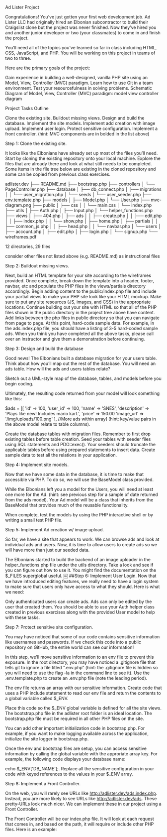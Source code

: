 Ad Lister Project

Congratulations! You’ve just gotten your first web development job. Ad Lister LLC had originally hired an Elbonian subcontractor to build their Craigslist clone but the project was never finished. Now they’ve hired you and another junior developer or two (your classmates) to come in and finish the project.

You’ll need all of the topics you’ve learned so far in class including HTML, CSS, JavaScript, and PHP. You will be working on this project in teams of two to three.

Here are the primary goals of the project:

Gain experience in building a well-designed, vanilla PHP site using an Model, View, Controller (MVC) paradigm.
Learn how to use Git in a team environment.
Test your resourcefulness in solving problems.
Schematic Diagram of Model, View, Controller (MVC) paradigm: model view controller diagram

Project Tasks Outline

Clone the existing site.
Buildout missing views.
Design and build the database.
Implement the site models.
Implement add creation with image upload.
Implement user login.
Protect sensitive configuration.
Implement a front controller.
(hint: MVC components are in bolded in the list above)

Step 1: Clone the existing site.

It looks like the Elbonians have already set up most of the files you’ll need. Start by cloning the existing repository onto your local machine. Explore the files that are already there and look at what still needs to be completed. Some items in the file tree below are existing in the cloned repository and some can be copied from previous class exercises.

adlister.dev
├── README.md
├── bootstrap.php
├── controllers
│   └── PageController.php
├── database
│   ├── db_connect.php
│   ├── migrations
│   │   └── user_migration.php
│   └── seeds
│       └── user_seeder.php
├── env.template.php
├── models
│   ├── Model.php
│   └── User.php
├── mvc-diagram.png
├── public
│   ├── css
│   │   └── main.css
│   └── index.php
├── utils
│   ├── Auth.php
│   ├── Input.php
│   └── helper_functions.php
├── views
│   ├── 404.php
│   ├── ads
│   │   ├── create.php
│   │   ├── edit.php
│   │   ├── index.php
│   │   └── show.php
│   ├── home.php
│   ├── partials
│   │   ├── common_js.php
│   │   ├── head.php
│   │   └── navbar.php
│   └── users
│       ├── account.php
│       ├── edit.php
│       ├── login.php
│       └── signup.php
└── wireframes.pdf

12 directories, 29 files

consider other files not listed above (e.g. README.md) as instructional files

Step 2: Buildout missing views.

Next, build an HTML template for your site according to the wireframes provided. Once complete, break down the template into a header, footer, navbar, etc and populate the PHP files in the views/partials directory accordingly.
Begin adding content to the public/index.php file and include your partial views to make your PHP site look like your HTML mockup. Make sure to put any site resources (JS, images, and CSS) in the appropriate locations.
Continue building out your site with HTML so that all of the PHP files shown in the public directory in the project tree above have content.
Add links between the php files in public directory so that you can navigate from page to page. At this point, hard-code sample data. For example, in the ads.index.php file, you should have a listing of 3-5 hard-coded sample ads.
When you think you have completed all the above tasks, please call over an instructor and give them a demonstration before continuing.

Step 3: Design and build the database

Good news! The Elbonians built a database migration for your users table. Think about how you’ll map out the rest of the database. You will need an ads table. How will the ads and users tables relate?

Sketch out a UML-style map of the database, tables, and models before you begin coding.

Ultimately, the resulting code returned from your model will look something like this:

$ads = [[
        'id' => 100,
        'user_id' => 100,
        'name' => 'SNES',
        'description' => 'Plays like new! Includes mario kart.', 
        'price' => 150.00
        'image_url' => '/img/uploads/100.png'
    ],
    //More ads within array]
(hint: key/value pairs in the above model relate to table columns).

Create the database tables with migration files. Remember to first drop existing tables before table creation. Seed your tables with seeder files using SQL statements and PDO::exec(). Your seeders should truncate the applicable tables before using prepared statements to insert data. Create sample data to test all the relations in your application.

Step 4: Implement site models.

Now that we have some data in the database, it is time to make that accessible via PHP. To do so, we will use the BaseModel class provided.

While the Elbonians left you a model for the Users, you will need at least one more for the Ad. (hint: see previous step for a sample of date returned from the ads model). Your Ad model will be a class that inherits from the BaseModel that provides much of the reusable functionality.

When complete, test the models by using the PHP interactive shell or by writing a small test PHP file.

Step 5: Implement Ad creation w/ image upload.

So far, we have a site that appears to work. We can browse ads and look at individual ads and users. Now, it is time to allow users to create ads so we will have more than just our seeded data.

The Elbonians started to build the backend of an image uploader in the helper_functions.php file under the utils directory. Take a look and see if you can figure out how to use it. You might find the documentation on the $_FILES superglobal useful. ￼ 
##Step 6: Implement User Login. Now that we have introduced editing features, we really need to have a login system to make sure that users only have access to what they should. Here is what we need:

Only authenticated users can create ads.
Ads can only be edited by the user that created them.
You should be able to use your Auth helper class created in previous exercises along with the provided User model to help with these tasks.

Step 7: Protect sensitive site configuration.

You may have noticed that some of our code contains sensitive information like usernames and passwords. If we check this code into a public repository on GitHub, the entire world can see our information!

In this step, we’ll move sensitive information to an env file to prevent this exposure. In the root directory, you may have noticed a .gitignore file that tells git to ignore a file titled ".env.php” (hint: the .gitignore file is hidden so you will need to use the flag -la in the command line to see it). Use the .env.template.php to create an .env.php file (note the leading period).

The env file returns an array with our sensitive information. Create code that uses a PHP include statement to read our env file and return the contents to a global variable called $_ENV.

Place this code so the $_ENV global variable is defined for all the site views. The bootstrap.php file in the adlister root folder is an ideal location. The bootstrap.php file must be required in all other PHP files on the site.

You can add other important initialization code in bootstrap.php. For example, if you want to make logging available across the application, initialize the site logger in bootstrap.php.

Once the env and bootstrap files are setup, you can access sensitive information by calling the global variable with the approriate array key. For example, the following code displays your database name:

echo $_ENV['DB_NAME'];. Replace all the sensitive configuration in your code with keyed references to the values in your $_ENV array.

Step 8: Implement a Front Controller.

On the web, you will rarely see URLs like http://adlister.dev/ads.index.php. Instead, you are more likely to see URLs like http://adlister.dev/ads. These pretty-URLs look much nicer. We can implement these in our project using a Front Controller.

The Front Controller will be our index.php file. It will look at each request that comes in, and based on the path, it will require or include other PHP files. Here is an example:

<?php
switch ($_SERVER['REQUEST_URI']) {
    case '/ads':
        include 'ads/index.php';
        break;
    case '/ads/show':
        include 'ads/show.php';
        break;
    default:
        include 'home.php';
        break;
}
In the simple example above, you can get the basic idea of what is going on. We use the superglobal $_SERVER array to determine what the request path is. We then conditionally load one of our other PHP files based on that value.

At this point, it would be a good thing to refactor your file structure so that ads.index.php in the public directory becomes ads/index.php within the views directory. Follow this same pattern for all the other files as well.

Where to go from here...

So many places! If you have time, try one of the following (or invent your own!):

Allow a user to edit their profile, update their password, etc.
Allow users to delete ads that they have created.
Implement a user dashboard view where they will have quick access to all their ads.
Use composer to pull in a third party libraries for things like email (SwiftMailer), generating fake data (Faker), or any other feature you may want.
Send emails on important events like user signup.
Allow users to mark their "favorite" ads and make these show up on the dashboard.
Implement a "flagging" feature where users can mark ads as inappropriate.
Implement an admin user that can moderate ads and remove them.
Implement a user feedback system.
Implement a forgot-password feature.
Once nice feature for a user of the Ad Lister app would be to create some ads in a CSV and then do a bulk upload. Implement this feature, but don't worry about the image upload.
Be creative, and most of all have fun!
￼￼￼
